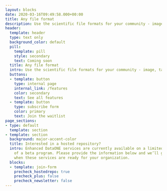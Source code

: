 ```yaml
---
layout: blocks
date: 2020-03-16T09:49:58.000+00:00
title: Any file format
description: Use the scientific file formats for your community - image, tabular, text, audio, video, and others.
header:
  template: header
  type: text only
  background_color: default
  pill:
    template: pill
    style: secondary
    text: Coming soon
  title: Any file format
  intro: Use the scientific file formats for your community - image, tabular, text, audio, video, and others.
  buttons:
  - template: button
    type: internal page
    internal_link: /features
    color: secondary
    text: See all features
  - template: button
    type: subscribe form
    color: primary
    text: Join the waitlist
page_sections:
- type: default
  template: section
- template: section
  background: major-accent-color
  title: Interested in a hosted repository?
  intro: Enhanced DataONE services are currently available on a limited basis as part
    of a beta program. Please provide the information below and we’ll get in touch
    when these services are ready for your organization.
  blocks:
  - template: join-form
    precheck_hostedrepo: true
    precheck_plus: false
    precheck_newsletter: false
---
```

